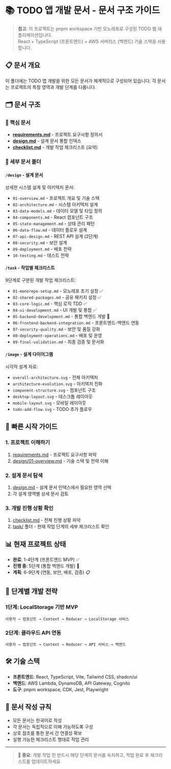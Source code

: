 # 📚 TODO 앱 개발 문서 - 문서 구조 가이드

> **참고**: 이 프로젝트는 pnpm workspace 기반 모노레포로 구성된 TODO 웹 애플리케이션입니다.  
> React + TypeScript (프론트엔드) + AWS 서버리스 (백엔드) 기술 스택을 사용합니다.

## 📋 문서 개요

이 폴더에는 TODO 앱 개발을 위한 모든 문서가 체계적으로 구성되어 있습니다. 각 문서는 프로젝트의 특정 영역과 개발 단계를 다룹니다.

## 🗂️ 문서 구조

### 📄 핵심 문서
- **[requirements.md](requirements.md)** - 프로젝트 요구사항 정의서
- **[design.md](design.md)** - 설계 문서 통합 인덱스
- **[checklist.md](checklist.md)** - 개발 작업 체크리스트 (요약)

### 📂 세부 문서 폴더

#### `/design` - 설계 문서
상세한 시스템 설계 및 아키텍처 문서:
- `01-overview.md` - 프로젝트 개요 및 기술 스택
- `02-architecture.md` - 시스템 아키텍처 설계
- `03-data-models.md` - 데이터 모델 및 타입 정의
- `04-components.md` - React 컴포넌트 구조
- `05-state-management.md` - 상태 관리 패턴
- `06-data-flow.md` - 데이터 플로우 설계
- `07-api-design.md` - REST API 설계 (2단계)
- `08-security.md` - 보안 설계
- `09-deployment.md` - 배포 전략
- `10-testing.md` - 테스트 전략

#### `/task` - 작업별 체크리스트
9단계로 구분된 개발 작업 체크리스트:
- `01-monorepo-setup.md` - 모노레포 초기 설정 ✅
- `02-shared-packages.md` - 공유 패키지 설정 ✅
- `03-core-logic.md` - 핵심 로직 TDD ✅
- `04-ui-development.md` - UI 개발 및 통합 ✅
- `05-backend-development.md` - 통합 백엔드 개발 🔄
- `06-frontend-backend-integration.md` - 프론트엔드-백엔드 연동
- `07-security-quality.md` - 보안 및 품질 강화
- `08-deployment-operations.md` - 배포 및 운영
- `09-final-validation.md` - 최종 검증 및 문서화

#### `/image` - 설계 다이어그램
시각적 설계 자료:
- `overall-architecture.svg` - 전체 아키텍처
- `architecture-evolution.svg` - 아키텍처 진화
- `component-structure.svg` - 컴포넌트 구조
- `desktop-layout.svg` - 데스크톱 레이아웃
- `mobile-layout.svg` - 모바일 레이아웃
- `todo-add-flow.svg` - TODO 추가 플로우

## 🚀 빠른 시작 가이드

### 1. 프로젝트 이해하기
1. [requirements.md](requirements.md) - 프로젝트 요구사항 파악
2. [design/01-overview.md](design/01-overview.md) - 기술 스택 및 전략 이해

### 2. 설계 문서 탐색
1. [design.md](design.md) - 설계 문서 인덱스에서 필요한 영역 선택
2. 각 설계 영역별 상세 문서 검토

### 3. 개발 진행 상황 확인
1. [checklist.md](checklist.md) - 전체 진행 상황 파악
2. [task/](task/) 폴더 - 현재 작업 단계의 세부 체크리스트 확인

## 📊 현재 프로젝트 상태

- **완료**: 1-4단계 (프론트엔드 MVP) ✅
- **진행 중**: 5단계 (통합 백엔드 개발) 🔄
- **계획**: 6-9단계 (연동, 보안, 배포, 검증) 📋

## 🎯 단계별 개발 전략

### 1단계: LocalStorage 기반 MVP
```
사용자 → 컴포넌트 → Context → Reducer → LocalStorage 서비스
```

### 2단계: 클라우드 API 연동
```
사용자 → 컴포넌트 → Context → Reducer → API 서비스 → 백엔드
```

## 🛠️ 기술 스택

- **프론트엔드**: React, TypeScript, Vite, Tailwind CSS, shadcn/ui
- **백엔드**: AWS Lambda, DynamoDB, API Gateway, Cognito
- **도구**: pnpm workspace, CDK, Jest, Playwright

## 📝 문서 작성 규칙

- 모든 문서는 한국어로 작성
- 각 문서는 독립적으로 이해 가능하도록 구성
- 상호 참조를 통한 문서 간 연결성 확보
- 실행 가능한 체크리스트 형태로 작업 관리

---

> **📌 중요**: 개발 작업 전 반드시 해당 단계의 문서를 숙지하고, 작업 완료 후 체크리스트를 업데이트하세요.